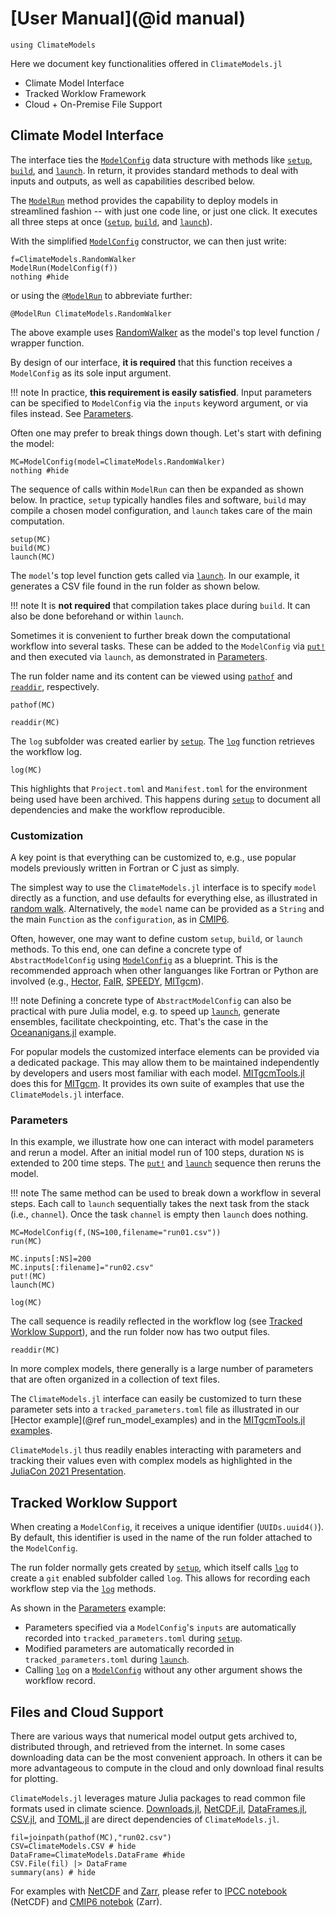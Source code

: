 # [User Manual](@id manual)

```@setup main
using ClimateModels
```

Here we document key functionalities offered in `ClimateModels.jl`

- Climate Model Interface
- Tracked Worklow Framework
- Cloud + On-Premise File Support

## Climate Model Interface

The interface ties the [`ModelConfig`](@ref) data structure with methods like [`setup`](@ref), [`build`](@ref), and [`launch`](@ref). In return, it provides standard methods to deal with inputs and outputs, as well as capabilities described below. 

The [`ModelRun`](@ref) method provides the capability to deploy models in streamlined fashion -- with just one code line, or just one click. It executes all three steps at once ([`setup`](@ref), [`build`](@ref), and [`launch`](@ref)). 
 
With the simplified [`ModelConfig`](@ref) constructor, we can then just write:

```@example main
f=ClimateModels.RandomWalker
ModelRun(ModelConfig(f))
nothing #hide
```

or using the [`@ModelRun`](@ref) to abbreviate further:

```@example main
@ModelRun ClimateModels.RandomWalker
```

The above example uses [RandomWalker](@ref) as the model's top level function / wrapper function. 

By design of our interface, **it is required** that this function receives a `ModelConfig` as its sole input argument. 

!!! note
    In practice, **this requirement is easily satisfied**. Input parameters can be specified to `ModelConfig` via the `inputs` keyword argument, or via files instead. See [Parameters](@ref).

Often one may prefer to break things down though. Let's start with defining the model:

```@example main
MC=ModelConfig(model=ClimateModels.RandomWalker)
nothing #hide
```

The sequence of calls within `ModelRun` can then be expanded as shown below. In practice, `setup` typically handles files and software, `build` may compile a chosen model configuration, and `launch` takes care of the main computation. 

```@example main
setup(MC)
build(MC)
launch(MC)
```

The `model`'s top level function gets called via [`launch`](@ref). In our example, it generates a CSV file found in the run folder as shown below. 

!!! note
    It is **not required** that compilation takes place during `build`. It can also be done beforehand or within `launch`.

Sometimes it is convenient to further break down the computational workflow into several tasks. These can be added to the `ModelConfig` via [`put!`](@ref) and then executed via `launch`, as demonstrated in [Parameters](@ref).

The run folder name and its content can be viewed using [`pathof`](@ref) and [`readdir`](@ref), respectively.

```@example main
pathof(MC)
```

```@example main
readdir(MC)
```

The `log` subfolder was created earlier by [`setup`](@ref). The [`log`](@ref) function retrieves the workflow log. 

```@example main
log(MC)
```

This highlights that `Project.toml` and `Manifest.toml` for the environment being used have been archived. This happens during [`setup`](@ref) to document all dependencies and make the workflow reproducible.

### Customization

A key point is that everything can be customized to, e.g., use popular models previously written in Fortran or C just as simply. 

The simplest way to use the `ClimateModels.jl` interface is to specify `model` directly as a function, and use defaults for everything else, as illustrated in [random walk](../examples/RandomWalker.html). Alternatively, the `model` name can be provided as a `String` and the main `Function` as the `configuration`, as in [CMIP6](../examples/CMIP6.html).

Often, however, one may want to define custom `setup`, `build`, or `launch` methods. To this end, one can define a concrete type of `AbstractModelConfig` using [`ModelConfig`](@ref) as a blueprint. This is the recommended approach when other languanges like Fortran or Python are involved (e.g., [Hector](../examples/Hector.html), [FaIR](../examples/FaIR.html), [SPEEDY](../examples/Speedy.html), [MITgcm](../examples/MITgcm.html)). 

!!! note
    Defining a concrete type of `AbstractModelConfig` can also be practical with pure Julia model, e.g. to speed up [`launch`](@ref), generate ensembles, facilitate checkpointing, etc. That's the case in the [Oceananigans.jl](../examples/Oceananigans.html) example.

For popular models the customized interface elements can be provided via a dedicated package. This may allow them to be maintained independently by developers and users most familiar with each model. [MITgcmTools.jl](https://github.com/gaelforget/MITgcmTools.jl) does this for [MITgcm](https://mitgcm.readthedocs.io/en/latest/). It provides its own suite of examples that use the `ClimateModels.jl` interface.

### Parameters

In this example, we illustrate how one can interact with model parameters and rerun a model. After an initial model run of 100 steps, duration `NS` is extended to 200 time steps. The [`put!`](@ref) and [`launch`](@ref) sequence then reruns the model. 

!!! note
    The same method can be used to break down a workflow in several steps. Each call to `launch` sequentially takes the next task from the stack (i.e., `channel`). Once the task `channel` is empty then `launch` does nothing.

```@example main
MC=ModelConfig(f,(NS=100,filename="run01.csv"))
run(MC)

MC.inputs[:NS]=200
MC.inputs[:filename]="run02.csv"
put!(MC)
launch(MC)

log(MC)
```

The call sequence is readily reflected in the workflow log (see [Tracked Worklow Support](@ref)), and the run folder now has two output files.

```@example main
readdir(MC)
```

In more complex models, there generally is a large number of parameters that are often organized in a collection of text files. 

The `ClimateModels.jl` interface can easily be customized to turn these parameter sets into a `tracked_parameters.toml` file as illustrated in our [Hector example](@ref run_model_examples) and in the [MITgcmTools.jl examples](https://github.com/gaelforget/MITgcmTools.jl).

`ClimateModels.jl` thus readily enables interacting with parameters and tracking their values even with complex models as highlighted in the [JuliaCon 2021 Presentation](@ref).

## Tracked Worklow Support

When creating a `ModelConfig`, it receives a unique identifier (`UUIDs.uuid4()`). By default, this identifier is used in the name of the run folder attached to the `ModelConfig`. 

The run folder normally gets created by [`setup`](@ref), which itself calls [`log`](@ref) to create a `git` enabled subfolder called `log`. This allows for recording each workflow step via the [`log`](@ref) methods. 

As shown in the [Parameters](@ref) example:

- Parameters specified via a `ModelConfig`'s `inputs` are automatically recorded into `tracked_parameters.toml` during [`setup`](@ref).
- Modified parameters are automatically recorded in `tracked_parameters.toml` during [`launch`](@ref).
- Calling [`log`](@ref) on a [`ModelConfig`](@ref) without any other argument shows the workflow record.

## Files and Cloud Support

There are various ways that numerical model output gets archived to, distributed through, and retrieved from the internet. In some cases downloading data can be the most convenient approach. In others it can be more advantageous to compute in the cloud and only download final results for plotting. 

`ClimateModels.jl` leverages mature Julia packages to read common file formats used in climate science. [Downloads.jl](https://github.com/JuliaLang/Downloads.jl), [NetCDF.jl](https://github.com/JuliaGeo/NetCDF.jl), [DataFrames.jl](https://github.com/JuliaData/DataFrames.jl), [CSV.jl](https://github.com/JuliaData/CSV.jl), and [TOML.jl](https://github.com/JuliaLang/TOML.jl) are direct dependencies of `ClimateModels.jl`.

```@example main
fil=joinpath(pathof(MC),"run02.csv")
CSV=ClimateModels.CSV # hide
DataFrame=ClimateModels.DataFrame #hide
CSV.File(fil) |> DataFrame
summary(ans) # hide
```

For examples with [NetCDF](https://github.com/JuliaGeo/NetCDF.jl) and [Zarr](https://github.com/meggart/Zarr.jl), please refer to [IPCC notebook](../examples/IPCC.html) (NetCDF) and [CMIP6 notebok](../examples/CMIP6.html) (Zarr).
